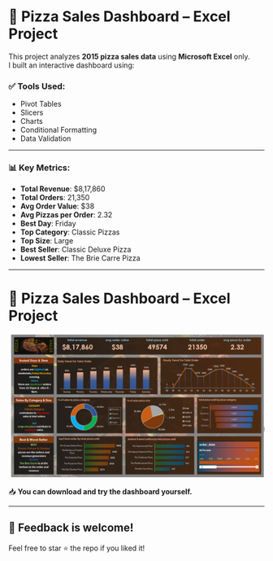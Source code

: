# 🍕 Pizza Sales Dashboard – Excel Project

This project analyzes **2015 pizza sales data** using **Microsoft Excel** only.  
I built an interactive dashboard using:

### ✅ Tools Used:
- Pivot Tables
- Slicers
- Charts
- Conditional Formatting
- Data Validation

---

### 📊 Key Metrics:
- **Total Revenue**: $8,17,860  
- **Total Orders**: 21,350  
- **Avg Order Value**: $38  
- **Avg Pizzas per Order**: 2.32  
- **Best Day**: Friday  
- **Top Category**: Classic Pizzas  
- **Top Size**: Large  
- **Best Seller**: Classic Deluxe Pizza  
- **Lowest Seller**: The Brie Carre Pizza

---

# 🍕 Pizza Sales Dashboard – Excel Project

![Dashboard Preview](https://github.com/Yokesh1507/pizza-sales-dashboard-excel/raw/main/dashboard-preview.png.png)

📥 **You can download and try the dashboard yourself.**

---

## 💬 Feedback is welcome!
Feel free to star ⭐ the repo if you liked it!
